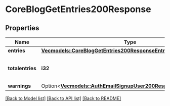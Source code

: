 # CoreBlogGetEntries200Response

## Properties

Name | Type | Description | Notes
------------ | ------------- | ------------- | -------------
**entries** | [**Vec<models::CoreBlogGetEntries200ResponseEntriesInner>**](core_blog_get_entries_200_response_entries_inner.md) |  | 
**totalentries** | **i32** | The total number of entries found. | [default to null]
**warnings** | Option<[**Vec<models::AuthEmailSignupUser200ResponseWarningsInner>**](auth_email_signup_user_200_response_warnings_inner.md)> |  | [optional]

[[Back to Model list]](../README.md#documentation-for-models) [[Back to API list]](../README.md#documentation-for-api-endpoints) [[Back to README]](../README.md)


